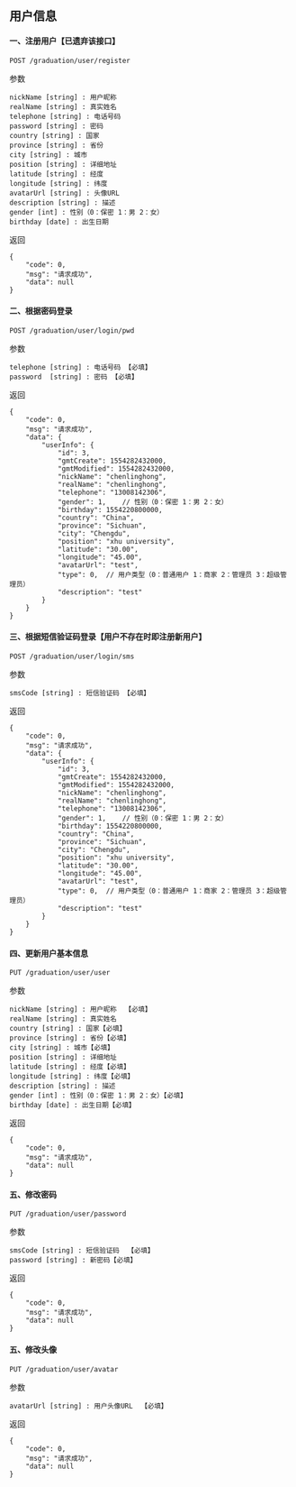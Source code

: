 

## 用户信息

#### 一、注册用户【已遗弃该接口】

    POST /graduation/user/register
    
参数

    nickName [string] : 用户昵称
    realName [string] : 真实姓名
    telephone [string] : 电话号码
    password [string] : 密码
    country [string] : 国家
    province [string] : 省份
    city [string] : 城市
    position [string] : 详细地址
    latitude [string] : 经度
    longitude [string] : 纬度
    avatarUrl [string] : 头像URL
    description [string] : 描述
    gender [int] : 性别（0：保密 1：男 2：女）
    birthday [date] : 出生日期
    
    
返回

    {
        "code": 0,
        "msg": "请求成功",
        "data": null
    }
    

#### 二、根据密码登录

    POST /graduation/user/login/pwd
    
参数

    telephone [string] : 电话号码 【必填】
    password  [string] : 密码 【必填】
    
返回

    {
        "code": 0,
        "msg": "请求成功",
        "data": {
            "userInfo": {
                "id": 3,
                "gmtCreate": 1554282432000,
                "gmtModified": 1554282432000,
                "nickName": "chenlinghong",
                "realName": "chenlinghong",
                "telephone": "13008142306",
                "gender": 1,    // 性别（0：保密 1：男 2：女）
                "birthday": 1554220800000,
                "country": "China",
                "province": "Sichuan",
                "city": "Chengdu",
                "position": "xhu university",
                "latitude": "30.00",
                "longitude": "45.00",
                "avatarUrl": "test",
                "type": 0,  // 用户类型（0：普通用户 1：商家 2：管理员 3：超级管理员）
                "description": "test"
            }
        }
    }
    
#### 三、根据短信验证码登录【用户不存在时即注册新用户】

    POST /graduation/user/login/sms
    
参数

    smsCode [string] : 短信验证码 【必填】
    
返回

    {
        "code": 0,
        "msg": "请求成功",
        "data": {
            "userInfo": {
                "id": 3,
                "gmtCreate": 1554282432000,
                "gmtModified": 1554282432000,
                "nickName": "chenlinghong",
                "realName": "chenlinghong",
                "telephone": "13008142306",
                "gender": 1,    // 性别（0：保密 1：男 2：女）
                "birthday": 1554220800000,
                "country": "China",
                "province": "Sichuan",
                "city": "Chengdu",
                "position": "xhu university",
                "latitude": "30.00",
                "longitude": "45.00",
                "avatarUrl": "test",
                "type": 0,  // 用户类型（0：普通用户 1：商家 2：管理员 3：超级管理员）
                "description": "test"
            }
        }
    }
    
#### 四、更新用户基本信息

    PUT /graduation/user/user
    
参数

    nickName [string] : 用户昵称  【必填】
    realName [string] : 真实姓名
    country [string] : 国家【必填】
    province [string] : 省份【必填】
    city [string] : 城市【必填】
    position [string] : 详细地址
    latitude [string] : 经度【必填】
    longitude [string] : 纬度【必填】
    description [string] : 描述
    gender [int] : 性别（0：保密 1：男 2：女）【必填】
    birthday [date] : 出生日期【必填】
    
返回

    {
        "code": 0,
        "msg": "请求成功",
        "data": null
    }
    
#### 五、修改密码

    PUT /graduation/user/password
    
参数

    smsCode [string] : 短信验证码  【必填】
    password [string] : 新密码【必填】
    
返回

    {
        "code": 0,
        "msg": "请求成功",
        "data": null
    }
    
#### 五、修改头像

    PUT /graduation/user/avatar
    
参数

    avatarUrl [string] : 用户头像URL  【必填】
    
返回

    {
        "code": 0,
        "msg": "请求成功",
        "data": null
    }
    